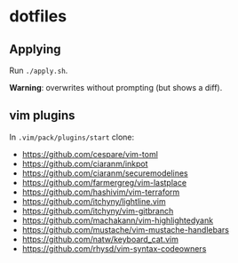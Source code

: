 # dotfiles

## Applying

Run `./apply.sh`.

**Warning**: overwrites without prompting (but shows a diff).

## vim plugins

In `.vim/pack/plugins/start` clone:

* <https://github.com/cespare/vim-toml>
* <https://github.com/ciaranm/inkpot>
* <https://github.com/ciaranm/securemodelines>
* <https://github.com/farmergreg/vim-lastplace>
* <https://github.com/hashivim/vim-terraform>
* <https://github.com/itchyny/lightline.vim>
* <https://github.com/itchyny/vim-gitbranch>
* <https://github.com/machakann/vim-highlightedyank>
* <https://github.com/mustache/vim-mustache-handlebars>
* <https://github.com/natw/keyboard_cat.vim>
* <https://github.com/rhysd/vim-syntax-codeowners>
